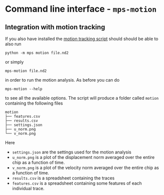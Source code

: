 # Command line interface - `mps-motion`

## Integration with motion tracking

If you also have installed the [motion tracking script](https://github.com/ComputationalPhysiology/mps_motion) should should be able to also run

```
python -m mps motion file.nd2
```

or simply

```
mps-motion file.nd2
```
in order to run the motion analysis. As before you can do
```
mps-motion --help
```
to see all the available options. The script will produce a folder called `motion` containing the following files
```
motion
├── features.csv
├── results.csv
├── settings.json
├── u_norm.png
└── v_norm.png
```
Here
- `settings.json` are the settings used for the motion analysis
- `u_norm.png` is a plot of the displacement norm averaged over the entire chip as a function of time.
- `v_norm.png` is a plot of the velocity norm averaged over the entire chip as a function of time.
- `results.csv` is a spreadsheet containing the traces
- `features.csv` is a spreadsheet containing some features of each individual trace.
